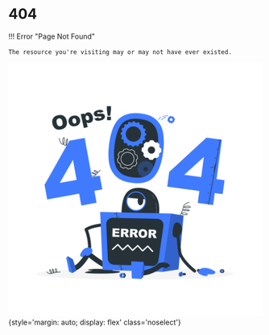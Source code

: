 # 404

!!! Error "Page Not Found"

    The resource you're visiting may or may not have ever existed. 

![](assets/images/404.png){style='margin: auto; display: flex' class='noselect'}
